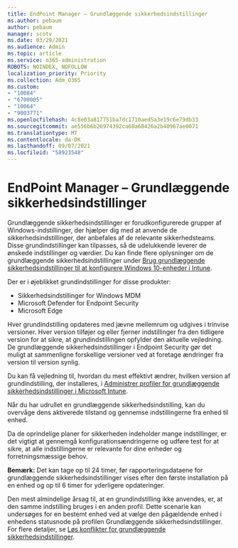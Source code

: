 ```yaml
---
title: EndPoint Manager – Grundlæggende sikkerhedsindstillinger
ms.author: pebaum
author: pebaum
manager: scotv
ms.date: 03/29/2021
ms.audience: Admin
ms.topic: article
ms.service: o365-administration
ROBOTS: NOINDEX, NOFOLLOW
localization_priority: Priority
ms.collection: Adm_O365
ms.custom:
- "10084"
- "6700005"
- "10064"
- "9003771"
ms.openlocfilehash: 4c8e03a817751ba7dc1710aed5a3e19c6e79db33
ms.sourcegitcommit: ae556b6b26974392ca68a68426a2b40967ae0071
ms.translationtype: MT
ms.contentlocale: da-DK
ms.lasthandoff: 09/07/2021
ms.locfileid: "58923548"
---
```

# <a name="endpoint-manager---security-baselines"></a>EndPoint Manager – Grundlæggende sikkerhedsindstillinger

Grundlæggende sikkerhedsindstillinger er forudkonfigurerede grupper af Windows-indstillinger, der hjælper dig med at anvende de sikkerhedsindstillinger, der anbefales af de relevante sikkerhedsteams. Disse grundindstillinger kan tilpasses, så de udelukkende leverer de ønskede indstillinger og værdier. Du kan finde flere oplysninger om de grundlæggende sikkerhedsindstillinger under [Brug grundlæggende sikkerhedsindstillinger til at konfigurere Windows 10-enheder i Intune](https://docs.microsoft.com/mem/intune/protect/security-baselines).

Der er i øjeblikket grundindstillinger for disse produkter:

- Sikkerhedsindstillinger for Windows MDM
- Microsoft Defender for Endpoint Security
- Microsoft Edge

Hver grundindstilling opdateres med jævne mellemrum og udgives i trinvise versioner. Hver version tilføjer og eller fjerner indstillinger fra den tidligere version for at sikre, at grundindstillingen opfylder den aktuelle vejledning. De grundlæggende sikkerhedsindstillinger i Endpoint Security gør det muligt at sammenligne forskellige versioner ved at foretage ændringer fra version til version synlig. 

Du kan få vejledning til, hvordan du mest effektivt ændrer, hvilken version af grundindstilling, der installeres, i [Administrer profiler for grundlæggende sikkerhedsindstillinger i Microsoft Intune](https://docs.microsoft.com/mem/intune/protect/security-baselines-configure).

Når du har udrullet en grundlæggende sikkerhedsindstilling, kan du overvåge dens aktiverede tilstand og gennemse indstillingerne fra enhed til enhed.

Da de oprindelige planer for sikkerheden indeholder mange indstillinger, er det vigtigt at gennemgå konfigurationsændringerne og udføre test for at sikre, at alle indstillingerne er relevante for dine enheder og forretningsmæssige behov.

**Bemærk:** Det kan tage op til 24 timer, før rapporteringsdataene for grundlæggende sikkerhedsindstillinger vises efter den første installation på en enhed og op til 6 timer for yderligere opdateringer. 

Den mest almindelige årsag til, at en grundindstilling ikke anvendes, er, at den samme indstilling bruges i en anden profil. Dette scenarie kan undersøges for en bestemt enhed ved at vælge den pågældende enhed i enhedens statusnode på profilen Grundlæggende sikkerhedsindstillinger. For flere detaljer, se [Løs konflikter for grundlæggende sikkerhedsindstillinger](https://docs.microsoft.com/mem/intune/protect/security-baselines-monitor#resolve-conflicts-for-security-baselines).
